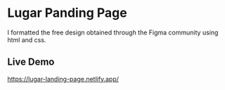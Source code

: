 
# Lugar Panding Page

I formatted the free design obtained through the Figma community using html and css.

## Live Demo

https://lugar-landing-page.netlify.app/
